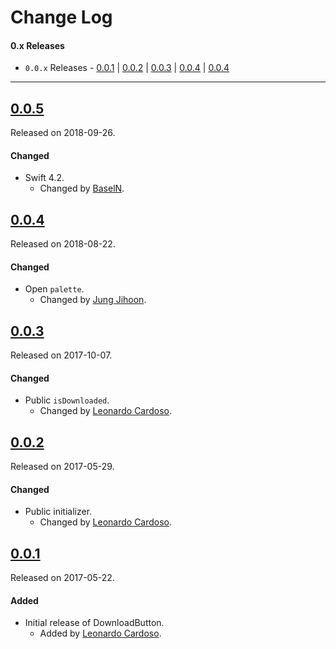 # Change Log

#### 0.x Releases
- `0.0.x` Releases - [0.0.1](#001) | [0.0.2](#002) | [0.0.3](#003) | [0.0.4](#004) | [0.0.4](#005)

---

## [0.0.5](https://github.com/LeonardoCardoso/NFDownloadButton/releases/tag/0.0.5)
Released on 2018-09-26.

#### Changed
- Swift 4.2.
  - Changed by [BaselN](https://github.com/BaselNsralla).

## [0.0.4](https://github.com/LeonardoCardoso/NFDownloadButton/releases/tag/0.0.4)
Released on 2018-08-22.

#### Changed
- Open `palette`.
  - Changed by [Jung Jihoon](https://github.com/pinddFull).

## [0.0.3](https://github.com/LeonardoCardoso/NFDownloadButton/releases/tag/0.0.3)
Released on 2017-10-07.

#### Changed
- Public `isDownloaded`.
  - Changed by [Leonardo Cardoso](https://github.com/LeonardoCardoso).

## [0.0.2](https://github.com/LeonardoCardoso/NFDownloadButton/releases/tag/0.0.2)
Released on 2017-05-29.

#### Changed
- Public initializer.
  - Changed by [Leonardo Cardoso](https://github.com/LeonardoCardoso).

## [0.0.1](https://github.com/LeonardoCardoso/NFDownloadButton/releases/tag/0.0.1)
Released on 2017-05-22.

#### Added
- Initial release of DownloadButton.
  - Added by [Leonardo Cardoso](https://github.com/LeonardoCardoso).
